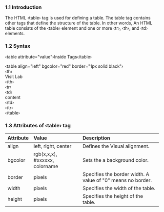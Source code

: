 ### 1.1 Introduction

The HTML ‹table› tag is used for defining a table. The table tag contains other tags that define the structure of the table. In other words, An HTML table consists of the ‹table› element and one or more ‹tr›, ‹th›, and ‹td› elements.

### 1.2 Syntax

‹table attribute="value"›Inside Tags‹/table›

‹table align="left" bgcolor="red" border="1px solid black"›
<br>
‹th›<br>
  Visit Lab<br>
‹/th›<br>
‹tr›<br>
  ‹td›<br>
    content<br>
  ‹/td›<br>
‹/tr›<br>
‹/table›


### 1.3 Attributes of ‹table› tag


|	Attribute   |     Value      |  Description    |
|:----------|:-------------|:------|
|  	align  |   left, right, center  |  Defines the Visual alignment. |
| 	bgcolor	 |   rgb(x,x,x), #xxxxxx, colorname  |  Sets the a background color. |
| border  |   pixels  | Specifies the border width. A value of "0" means no border.|
| 	width  		 |  pixels	  | Specifies the width of the table.|
| height   | pixels |   Specifies the height of the table.|




 
    	
  	 
  	  
  
  
